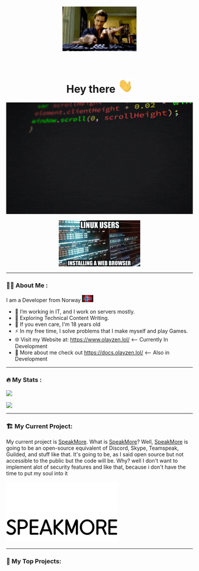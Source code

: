 <p align="center"><img src="/gif/startinggif.gif" width="200"/></p>

<p align="center">
</p>
<p align="center">
</p>
<p align="center"><img src="https://komarev.com/ghpvc/?username=olayzen&style=for-the-badge&color=blue" alt=""></p>
<h1 align="center">Hey there <img src="/gif/WavingHand.gif" width="40"></h1>
<p align="center"><img src="/gif/coding.gif" width="600" height="300"  /></p>
<p align="center"><img src="/gif/installbrowser.gif"/></p>

---

### 👨‍💻 About Me :
I am a Developer from  Norway <img src="/gif/flag.gif" width="30">
- 🔭 I’m working in IT, and I work on servers mostly.
- 🌱 Exploring Technical Content Writing.
- 👨 If you even care, I'm 18 years old
- ⚡ In my free time, I solve problems that I make myself and play Games.
- 🌐 Visit my Website at: https://www.olayzen.lol/ <-- Currently In Development
- 📄 More about me check out https://docs.olayzen.lol/ <-- Also in Development

---
### 🔥 My Stats :
<p align="left"><a href="https://github.com/anuraghazra/github-readme-stats">
  <img align="center" src="https://github-readme-stats.vercel.app/api?username=OlaYZen&show_icons=true&theme=tokyonight" />
</a></p>
<p align="left"><a href="https://github.com/anuraghazra/github-readme-stats">
    <img align="center" src="https://github-readme-stats.vercel.app/api/top-langs/?username=OlaYZen&layout=compact&theme=tokyonight" />
</a></p>

---

### 🏗️ My Current Project:

My current project is [SpeakMore](https://github.com/OlaYZen/SpeakMore). What is [SpeakMore](https://github.com/OlaYZen/SpeakMore)? Well, [SpeakMore](https://github.com/OlaYZen/SpeakMore) is going to be an open-source equivalent of Discord, Skype, Teamspeak, Guilded, and stuff like that. It's going to be, as I said open source but not accessible to the public but the code will be. Why? well I don't want to implement alot of security features and like that, because i don't have the time to put my soul into it

![SpeakMore](https://raw.githubusercontent.com/OlaYZen/SpeakMore/master/SpeakMoreLight.png#gh-dark-mode-only)
[<img src="https://raw.githubusercontent.com/OlaYZen/SpeakMore/master/SpeakMoreDark.png#gh-light-mode-only"/>](https://github.com/OlaYZen/SpeakMore)


---

### 🚧 My Top Projects:
